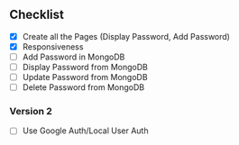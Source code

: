 ## Checklist
- [x] Create all the Pages (Display Password, Add Password)
- [x] Responsiveness
- [ ] Add Password in MongoDB
- [ ] Display Password from MongoDB
- [ ] Update Password from MongoDB
- [ ] Delete Password from MongoDB

### Version 2
- [ ] Use Google Auth/Local User Auth